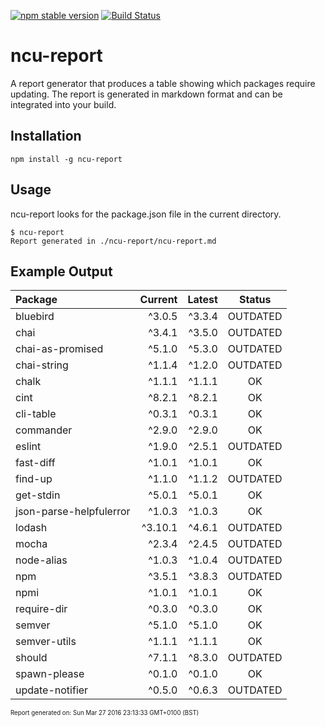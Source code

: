 [![npm stable version](https://img.shields.io/npm/v/ncu-report.svg?label=npm)](https://npmjs.org/package/ncu-report)
[![Build Status](https://travis-ci.org/cizer/ncu-report.svg?branch=master)](https://travis-ci.org/cizer/ncu-report)

ncu-report
==========
A report generator that produces a table showing which packages require updating. The report is generated in markdown format and can be integrated into your build.

Installation
------------
```
npm install -g ncu-report
```

Usage
-----
ncu-report looks for the package.json file in the current directory.
```
$ ncu-report
Report generated in ./ncu-report/ncu-report.md
```
Example Output
--------------
| Package | Current | Latest | Status |
| :------ | ------: | -----: | :----: |
| bluebird | ^3.0.5 | ^3.3.4 | OUTDATED |
| chai | ^3.4.1 | ^3.5.0 | OUTDATED |
| chai-as-promised | ^5.1.0 | ^5.3.0 | OUTDATED |
| chai-string | ^1.1.4 | ^1.2.0 | OUTDATED |
| chalk | ^1.1.1 | ^1.1.1 | OK |
| cint | ^8.2.1 | ^8.2.1 | OK |
| cli-table | ^0.3.1 | ^0.3.1 | OK |
| commander | ^2.9.0 | ^2.9.0 | OK |
| eslint | ^1.9.0 | ^2.5.1 | OUTDATED |
| fast-diff | ^1.0.1 | ^1.0.1 | OK |
| find-up | ^1.1.0 | ^1.1.2 | OUTDATED |
| get-stdin | ^5.0.1 | ^5.0.1 | OK |
| json-parse-helpfulerror | ^1.0.3 | ^1.0.3 | OK |
| lodash | ^3.10.1 | ^4.6.1 | OUTDATED |
| mocha | ^2.3.4 | ^2.4.5 | OUTDATED |
| node-alias | ^1.0.3 | ^1.0.4 | OUTDATED |
| npm | ^3.5.1 | ^3.8.3 | OUTDATED |
| npmi | ^1.0.1 | ^1.0.1 | OK |
| require-dir | ^0.3.0 | ^0.3.0 | OK |
| semver | ^5.1.0 | ^5.1.0 | OK |
| semver-utils | ^1.1.1 | ^1.1.1 | OK |
| should | ^7.1.1 | ^8.3.0 | OUTDATED |
| spawn-please | ^0.1.0 | ^0.1.0 | OK |
| update-notifier | ^0.5.0 | ^0.6.3 | OUTDATED |
<sup><sub>Report generated on: Sun Mar 27 2016 23:13:33 GMT+0100 (BST)<sub><sup>
